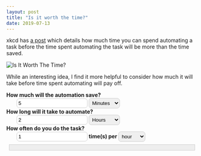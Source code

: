 ```yaml
---
layout: post
title: "Is it worth the time?"
date: 2019-07-13
---
```


xkcd has [a post](https://xkcd.com/1205/) which details how much time you can spend automating a task before the time spent automating the task will be more than the time saved.

![Is It Worth The Time?](https://imgs.xkcd.com/comics/is_it_worth_the_time.png)

While an interesting idea, I find it more helpful to consider how much it will take before time spent automating will pay off.

<style>
#shavedTime, #automateTime, #frequencyTime,
#shavedUnit, #automateUnit, #frequencyUnit {
  padding: 0.3em;
  border-radius: 7px;
  border: 1px solid #ccc;
}
#shavedTime, #automateTime, #frequencyTime {
  margin-left: 2em;
}

label {
  font-weight: bold;
}

#result {
  border: 1px solid #ccc;
  background: #eee;
  margin: 0.5em;
  padding: 0.5em;
}
</style>

<label>
  How much will the automation save?<br>
  <input id="shavedTime" type="number" value="5" min="1">
</label>
<select id="shavedUnit">
  <option value="seconds">Seconds</option>
  <option value="minutes" selected>Minutes</option>
  <option value="hours">Hours</option>
  <option value="days">Days</option>
  <option value="weeks">Weeks</option>
</select>

<br>

<label>
  How long will it take to automate?<br>
  <input id="automateTime" type="number" value="2" min="1">
</label>
  <select id="automateUnit">
  <option value="seconds">Seconds</option>
  <option value="minutes">Minutes</option>
  <option value="hours" selected>Hours</option>
  <option value="days">Days</option>
  <option value="weeks">Weeks</option>
</select>

<br>

<label>
  How often do you do the task?<br>
  <input id="frequencyTime" type="number" value="1" min="1">
  time(s) per
</label>
  <select id="frequencyUnit">
  <option value="minutes">minute</option>
  <option value="hours" selected>hour</option>
  <option value="days">day</option>
  <option value="weeks">week</option>
  <option value="months">month</option>
</select>

<div id="result"></div>

<script>
(function($) {
  const minute = 60
  const hour = minute * 60
  const day = hour * 24
  const week = day * 7
  const month = week * (365 / 12)
  const year = day * 365

  const shavedTime = $('#shavedTime')
  const shavedUnit = $('#shavedUnit')
  const automateTime = $('#automateTime')
  const automateUnit = $('#automateUnit')
  const frequencyTime = $('#frequencyTime')
  const frequencyUnit = $('#frequencyUnit')
  const result = $('#result')

  const plural = (n, str) => n === 1 ? str : str + 's'

  ;
  [shavedTime, shavedUnit, automateTime, automateUnit, frequencyTime, frequencyUnit].forEach(el => {
    el.addEventListener('input', calculate)
  })
  calculate()


  function unitToMultiplier(unit) {
    return {
      seconds: 1,
      minutes: minute,
      hours: hour,
      days: day,
      weeks: week,
      months: month
    }[unit]
  }

  function toHumanString(seconds) {
    if (seconds < minute) {
      return `${seconds} ${plural(seconds, 'second')}`
    }

    const checks = [
      [minute, hour, 'minute'],
      [hour, day, 'hour'],
      [day, week, 'day'],
      [week, month, 'week'],
      [month, year, 'month']
    ]

    for (const [low, high, label] of checks) {
      if (seconds < high) {
        const amount = Math.floor(seconds / low)
        const leftover = seconds - amount * low
        if (leftover === 0) {
          return `${amount} ${plural(amount, label)}`
        }
        return `${amount} ${plural(amount, label)} and ${toHumanString(leftover)}`
      }
    }

    return 'Error'
  }

  function calculate() {
    const secondsSaved = +shavedTime.value * unitToMultiplier(shavedUnit.value)
    const secondsSpent = +automateTime.value * unitToMultiplier(automateUnit.value)
    const timesToRecoup = Math.ceil(secondsSpent / secondsSaved)
    const timeToRecoup = timesToRecoup * Math.ceil(unitToMultiplier(frequencyUnit.value) * +frequencyTime.value)

    result.textContent = `You need to do the task ${timesToRecoup} ${plural(timesToRecoup, 'time')} to save time. ` +
      `It will take ${toHumanString(timeToRecoup)} to recoup the time spent automating.`
  }
})(q => document.querySelector(q))
</script>
